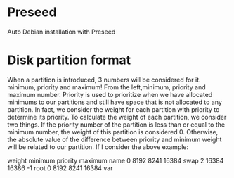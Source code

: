 # Preseed
Auto Debian installation with Preseed


# Disk partition format

When a partition is introduced, 3 numbers will be considered for it. minimum, priority and maximum!
From the left,minimum, priority and maximum number.
Priority is used to prioritize when we have allocated minimums to our partitions and still have space that is not allocated to any partition. In fact, we consider the weight for each partition with priority to determine its priority.
To calculate the weight of each partition, we consider two things.
If the priority number of the partition is less than or equal to the minimum number, the weight of this partition is considered 0.
Otherwise, the absolute value of the difference between priority and minimum weight will be related to our partition.
If I consider the above example:

weight   minimum   priority   maximum   name
0        8192      8241       16384     swap
2        16384     16386      -1        root
0        8192      8241       16384     var
